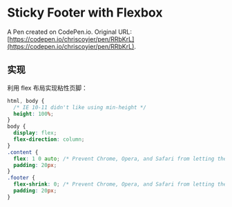 # Sticky Footer with Flexbox

A Pen created on CodePen.io. Original URL: [https://codepen.io/chriscoyier/pen/RRbKrL](https://codepen.io/chriscoyier/pen/RRbKrL).

## 实现

利用 flex 布局实现粘性页脚：

```css
html, body {
  /* IE 10-11 didn't like using min-height */
  height: 100%;
}
body {
  display: flex;
  flex-direction: column;
}
.content {
  flex: 1 0 auto; /* Prevent Chrome, Opera, and Safari from letting these items shrink to smaller than their content's default minimum size. */
  padding: 20px;
}
.footer {
  flex-shrink: 0; /* Prevent Chrome, Opera, and Safari from letting these items shrink to smaller than their content's default minimum size. */
  padding: 20px;
}
```
